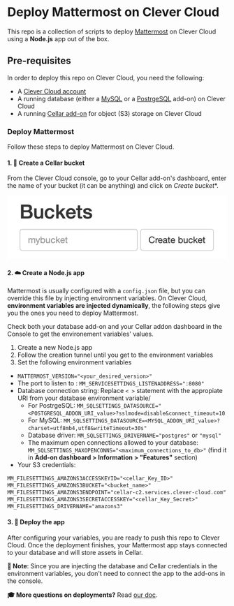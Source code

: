 # Deploy Mattermost on Clever Cloud

This repo is a collection of scripts to deploy [Mattermost](https://mattermost.com) on Clever Cloud using a **Node.js** app out of the box.

## Pre-requisites

In order to deploy this repo on Clever Cloud, you need the following:

- A [Clever Cloud account](https://developers.clever-cloud.com/doc/account/create-account/)
- A running database (either a [MySQL](https://developers.clever-cloud.com/doc/addons/mysql/[) or a [PostrgeSQL](https://developers.clever-cloud.com/doc/addons/postgresql/) add-on) on Clever Cloud
- A running [Cellar add-on](https://developers.clever-cloud.com/doc/addons/cellar/) for object (S3) storage on Clever Cloud

### Deploy Mattermost

Follow these steps to deploy Mattermost on Clever Cloud.

#### 1. 📂 Create a Cellar bucket

From the Clever Cloud console, go to your Cellar add-on's dashboard, enter the name of your bucket (it can be anything) and click on *Create bucket**.

![Create bucket option on Clever Cloud Console](/assets/cellar-bucket-create.png)

#### 2. ☁️ Create a Node.js app

Mattermost is usually configured with a `config.json` file, but you can override this file by injecting environment variables. On Clever Cloud, **environment variables are injected dynamically**, the following steps give you the ones you need to deploy Mattermost.

Check both your database add-on and your Cellar addon dashboard in the Console to get the environement variables' values.

1. Create a new Node.js app
2. Follow the creation tunnel until you get to the environment variables
3. Set the following environment variables

- `MATTERMOST_VERSION="<your_desired_version>"`
- The port to listen to : `MM_SERVICESETTINGS_LISTENADDRESS=":8080"`
- Database connection string: Replace `< >` statement with the appropiate URI from your database environment variable/
  - For PostrgeSQL: `MM_SQLSETTINGS_DATASOURCE="<POSTGRESQL_ADDON_URI_value>?sslmode=disable&connect_timeout=10`
  - For MySQL: `MM_SQLSETTINGS_DATASOURCE=<MYSQL_ADDON_URI_value>?charset=utf8mb4,utf8&writeTimeout=30s"`
  - Database driver: `MM_SQLSETTINGS_DRIVERNAME="postgres"` or `"mysql"`
  - The maximum open connections allowed to your database: `MM_SQLSETTINGS_MAXOPENCONNS="<maximum_connections_to_db>"` (find it in **Add-on dashboard > Information > "Features"** section)
- Your S3 credentials:

```shell
MM_FILESETTINGS_AMAZONS3ACCESSKEYID="<cellar_Key_ID>"
MM_FILESETTINGS_AMAZONS3BUCKET="<bucket_name>"
MM_FILESETTINGS_AMAZONS3ENDPOINT="cellar-c2.services.clever-cloud.com"
MM_FILESETTINGS_AMAZONS3SECRETACCESSKEY="<cellar_Key_Secret>"
MM_FILESETTINGS_DRIVERNAME="amazons3"
```

#### 3. 🚀 Deploy the app

After configuring your variables, you are ready to push this repo to Clever Cloud. Once the deployment finishes, your Mattermost app stays connected to your database and will store assets in Cellar.

**📌 Note**: Since you are injecting the database and Cellar credentials in the environment variables, you don't need to connect the app to the add-ons in the console.

**🎓 More questions on deployments?** Read [our doc](https://developers.clever-cloud.com).
